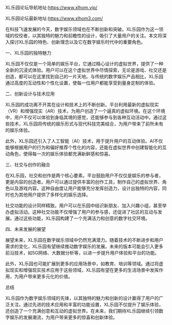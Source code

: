 XL乐园论坛导航地址:https://www.xlhom.vip/

XL乐园论坛最新地址:https://www.xlhom3.com/


在科技飞速发展的今天，数字娱乐领域也在不断创新和突破。XL乐园作为这一领域的佼佼者，以其独特的魅力和前瞻性的设计，吸引了大量用户的关注。本文将深入探讨XL乐园的特色、创新理念以及它在数字娱乐时代中的重要角色。

一、XL乐园的独特魅力

XL乐园不仅仅是一个简单的娱乐平台，它通过精心设计的虚拟世界，提供了一种全新的沉浸式体验。用户可以在这个虚拟世界中尽情探索，无论是游戏、社交还是创造，都可以在这里找到自己的一片天地。与传统的数字娱乐产品相比，XL乐园通过高度的互动性和个性化设置，使每一位用户都能享受到量身定制的体验。

二、创新设计与技术应用

XL乐园的成功离不开其在设计和技术上的不断创新。平台利用最新的虚拟现实（VR）和增强现实（AR）技术，为用户创造了一个逼真的虚拟环境。在这个环境中，用户不仅可以体验到身临其境的感觉，还能够参与到各种互动活动中。通过这些技术，XL乐园将传统的娱乐形式与现代科技完美结合，为用户带来了前所未有的娱乐体验。

此外，XL乐园还引入了人工智能（AI）技术，用于提升用户的互动体验。AI不仅能够根据用户的行为和偏好推荐个性化的内容，还能在虚拟世界中创建智能化的互动角色，使得每一次的娱乐体验都充满新鲜感和惊喜。

三、社交与创作的融合

在XL乐园，社交和创作是两个核心要素。平台鼓励用户不仅仅是娱乐的参与者，更是内容的创造者。用户可以通过提供丰富的创作工具，制作自己的虚拟世界、角色以及游戏内容。这种自由度让用户能够充分发挥创造力，设计出独特的内容，同时也为其他用户提供了多样化的娱乐选择。

社交功能的设计同样精致。用户可以在乐园中结识新朋友、加入兴趣小组，甚至举办虚拟活动。这种社交功能不仅增强了用户的参与感，还促进了社区的互动与发展。通过这些功能，XL乐园构建了一个充满活力和创意的数字社交环境。

四、未来发展的展望

展望未来，XL乐园在数字娱乐领域中仍然充满潜力。随着技术的不断进步和用户需求的变化，XL乐园有望继续推动数字娱乐的发展。未来的版本可能会引入更多前沿技术，如5G网络、大数据分析等，以进一步提升用户体验和平台的功能。

此外，XL乐园也可能扩展到更多的应用场景中，如教育、培训等领域。通过将虚拟现实和增强现实技术应用于这些领域，XL乐园有望在更多的生活场景中发挥作用，为用户带来更多元化的价值。

总结

XL乐园作为数字娱乐领域的先锋，以其独特的魅力和创新的设计赢得了用户的广泛关注。通过先进的技术应用和丰富的功能设置，XL乐园不仅提升了娱乐体验，还创造了一个充满创意和互动的虚拟世界。在未来，我们期待XL乐园继续引领数字娱乐的发展潮流，为用户带来更多的惊喜和创新体验。
